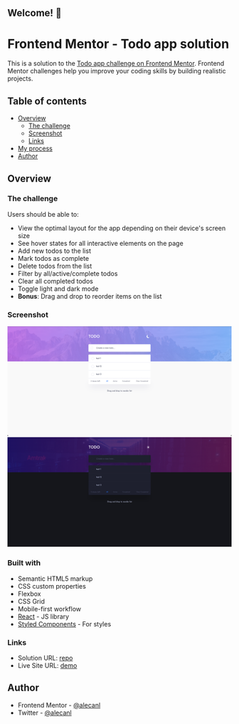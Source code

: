 ## Welcome! 👋
# Frontend Mentor - Todo app solution

This is a solution to the [Todo app challenge on Frontend Mentor](https://www.frontendmentor.io/challenges/todo-app-Su1_KokOW). Frontend Mentor challenges help you improve your coding skills by building realistic projects.

## Table of contents

- [Overview](#overview)
    - [The challenge](#the-challenge)
    - [Screenshot](#screenshot)
    - [Links](#links)
- [My process](#my-process)
- [Author](#author)

## Overview

### The challenge

Users should be able to:

- View the optimal layout for the app depending on their device's screen size
- See hover states for all interactive elements on the page
- Add new todos to the list
- Mark todos as complete
- Delete todos from the list
- Filter by all/active/complete todos
- Clear all completed todos
- Toggle light and dark mode
- **Bonus**: Drag and drop to reorder items on the list

### Screenshot

![light-mode](./src/assets/screenshots/light.png)
![dark-mode](./src/assets/screenshots/dark.png)

### Built with

- Semantic HTML5 markup
- CSS custom properties
- Flexbox
- CSS Grid
- Mobile-first workflow
- [React](https://reactjs.org/) - JS library
- [Styled Components](https://styled-components.com/) - For styles

### Links

- Solution URL: [repo](https://github.com/AlecANL/todo-app-v1)
- Live Site URL: [demo](https://your-live-site-url.com)

## Author

- Frontend Mentor - [@alecanl](https://www.frontendmentor.io/profile/AlecANL)
- Twitter - [@alecanl](https://www.twitter.com/alecanl)
